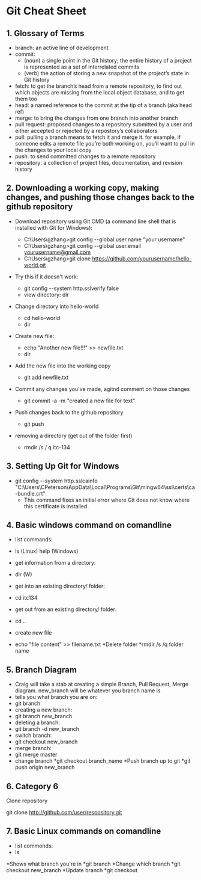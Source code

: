 ﻿
# Git Cheat Sheet

## 1. Glossary of Terms
  * branch: an active line of development
  * commit:
    * (noun) a single point in the Git history; the entire history of a project is represented as a set of interrelated commits
    * (verb) the action of storing a new snapshot of the project’s state in Git history
  * fetch: to get the branch’s head from a remote repository, to find out which objects are missing from the local object database, and        to get them too
  * head: a named reference to the commit at the tip of a branch (aka head ref)
  * merge: to bring the changes from one branch into another branch
  * pull request: proposed changes to a repository submitted by a user and either accepted or rejected by a repostory’s collaborators
  * pull: pulling a branch means to fetch it and merge it. for example, if someone edits a remote file you’re both working on, you’ll          want to pull in the changes to your local copy
  * push: to send committed changes to a remote repository
  * repository: a collection of project files, documentation, and revision history


## 2. Downloading a working copy, making changes, and pushing those changes back to the github repository
  * Download repository using Git CMD (a command line shell that is installed with Git for Windows):
    * C:\Users\gzhang>git config --global user.name "your username"
    * C:\Users\gzhang>git config --global user.email yourusername@gmail.com
    * C:\Users\gzhang>git clone https://github.com/yourusername/hello-world.git
  
  * Try this if it doesn't work:
    * git config --system http.sslverify false
    * view directory: dir
    
  * Change directory into hello-world
    * cd hello-world
    * dir

  * Create new file:
    * echo "Another new file!!!" >> newfile.txt
    * dir

  * Add the new file into the working copy
    * git add newfile.txt

  * Commit any changes you've made, agitnd comment on those changes
    * git commit -a -m "created a new file for text"

  * Push changes back to the github repository
    * git push
    
  * removing a directory (get out of the folder first)
    * rmdir /s / q itc-134

## 3. Setting Up Git for Windows
  * git config --system http.sslcainfo "C:\Users\CPeterson\AppData\Local\Programs\Git\mingw64\ssl\certs\ca-bundle.crt"
    * This command fixes an initial error where Git does not know where this certificate is installed.

## 4. Basic windows command on comandline
  * list commands:
   * ls (Linux) help (Windows)

  * get information from a directory:
   * dir (W) 
  * get into an existing directory/ folder:
   * cd itc134
  * get out from an existing directory/ folder:
   * cd ..
  * create new file
   * echo "file content" >> filename.txt
  *Delete folder
   *rmdir /s /q folder name 


## 5. Branch Diagram
  * Craig will take a stab at creating a simple Branch, Pull Request, Merge diagram.
  new_branch will be whatever you branch name is
 * tells you what branch you are on:
  * git branch
 * creating a new branch:
  * git branch new_branch
 * deleting a branch:
  * git branch -d new_branch
 * switch branch:
  * git checkout new_branch
 * merge branch:
  * git merge master
 * change branch
  *git checkout branch_name
 *Push branch up to git
  *git push origin new_branch 
  

## 6. Category 6
  Clone repository
  
   git clone http://github.com/user/respository.git


## 7. Basic Linux commands on comandline
  * list commonds:
   * ls




*Shows what branch you're in
 *git branch
*Change which branch
 *git checkout new_branch
*Update branch
 *git checkout